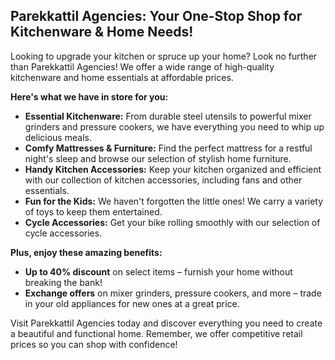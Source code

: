 ## Parekkattil Agencies: Your One-Stop Shop for Kitchenware & Home Needs!

Looking to upgrade your kitchen or spruce up your home? Look no further than Parekkattil Agencies! We offer a wide range of high-quality kitchenware and home essentials at affordable prices.

**Here's what we have in store for you:**

* **Essential Kitchenware:** From durable steel utensils to powerful mixer grinders and pressure cookers, we have everything you need to whip up delicious meals.
* **Comfy Mattresses & Furniture:**  Find the perfect mattress for a restful night's sleep and browse our selection of stylish home furniture. 
* **Handy Kitchen Accessories:** Keep your kitchen organized and efficient with our collection of kitchen accessories, including fans and other essentials.
* **Fun for the Kids:** We haven't forgotten the little ones! We carry a variety of toys to keep them entertained.
* **Cycle Accessories:** Get your bike rolling smoothly with our selection of cycle accessories.

**Plus, enjoy these amazing benefits:**

* **Up to 40% discount** on select items –  furnish your home without breaking the bank!
* **Exchange offers** on mixer grinders, pressure cookers, and more – trade in your old appliances for new ones at a great price.

Visit Parekkattil Agencies today and discover everything you need to create a beautiful and functional home. Remember, we offer competitive retail prices so you can shop with confidence!
